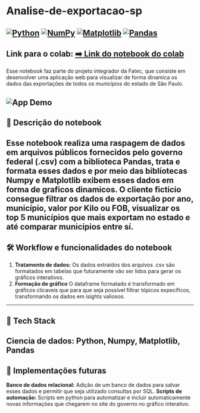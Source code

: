 # Analise-de-exportacao-sp
[![Python](https://img.shields.io/badge/Python-3.11-3776AB?style=for-the-badge&logo=python&logoColor=white)](https://www.python.org/)
[![NumPy](https://img.shields.io/badge/NumPy-013243?style=for-the-badge&logo=numpy&logoColor=white)](https://numpy.org/)
[![Matplotlib](https://img.shields.io/badge/Matplotlib-11557c?style=for-the-badge&logo=matplotlib&logoColor=white)](https://matplotlib.org/)
[![Pandas](https://img.shields.io/badge/Pandas-333333?style=flat&logo=pandas)](https://pandas.pydata.org)
---
**Link para o colab:** [**➡️ Link do notebook do colab**](https://colab.research.google.com/drive/1KfUo9tfXb2trnxrNUjuyHKOnOI3fyW_b?usp=sharing)
---
Esse notebook faz parte do projeto integrador da Fatec, que consiste em desenvolver uma aplicação web para visualizar de forma dinamica os dados das exportações de todos os municípios do estado de São Paulo.

![App Demo](./img/demo.gif)
---
## 📖 Descrição do notebook

Esse notebook realiza uma raspagem de dados em arquivos públicos fornecidos pelo governo federal (.csv) com a biblioteca Pandas, trata e formata esses dados e por meio das biblíotecas Numpy e Matplotlib exibem esses dados em forma de graficos dinamicos. O cliente ficticio consegue filtrar os dados de exportação por ano, município, valor por Kilo ou FOB, visualizar os top 5 municípios que mais exportam no estado e até comparar municípios entre sí.
---

## 🛠️ Workflow e funcionalidades do notebook
1. **Tratamento de dados:** Os dados extraídos dos arquivos .csv são formatados em tabelas que futuramente vão ser lidos para gerar os gráficos interativos.
2. **Formação de gráfico** O dataframe formatado é transformado em gráficos clicaveis que para que seja possível filtrar tópicos expecíficos, transformando os dados em isights valiosos.

---

## 🚀 Tech Stack

**Ciencia de dados:** Python, Numpy, Matplotlib, Pandas
---
## 🔮 Implementações futuras
**Banco de dados relacional:** Adição de um banco de dados para salvar esses dados e permitir que seja utilizado consultas por SQL.
**Scripts de automação:** Scripts em python para automatizar e incluir automaticamente novas informações que chegarem no site do governo no gráfico interativo.
